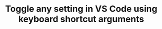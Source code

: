 ---
title: "Toggle any setting in VS Code using keyboard shortcut arguments"
layout: external
channel: Medium
external_url: https://medium.com/hack-visual-studio-code/toggle-any-setting-in-vs-code-using-keyboard-shortcut-arguments-cdb5ddc56955
category: vscode
status: publish
published: true
type: post
---